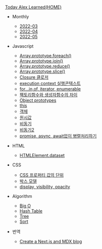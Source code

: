 [Today Alex Learned(HOME)](/)
* Monthly
  * [2022-03](monthly/2022/2022-03.md)
  * [2022-04](monthly/2022/2022-04.md)
  * [2022-05](monthly/2022/2022-05.md)
* Javascript
  * [Array.prototype.foreach()](javascript/array/foreach.md)
  * [Array.prototype.join()](javascript/array/join.md)
  * [Array.prototype.reduce()](javascript/array/reduce.md)
  * [Array.prototype.slice()](javascript/array/slice.md)
  * [Closure 클로저](javascript/closure.md)
  * [execution context 실행콘텍스트](javascript/실행컨텍스트.md)
  * [for...in,of, iterator, enumerable](javascript/for-in-of.md)
  * [팩토리함수와 생성자함수의 차이](javascript/factoryandconstructor.md)
  * [Object prototypes](javascript/objectprototypes.md)
  * [this](javascript/this.md)
  * [객체](javascript/object.md)
  * [원시값](javascript/원시값.md)
  * [비동기](javascript/asynchronous1.md)
  * [비동기2](javascript/asynchronous2.md)
  * [promise, async, await없이 병렬처리하기](javascript/parallel.md)

* HTML
  * [HTMLElement.dataset](html/dataset.md)


* CSS
  * [CSS 프로퍼티 값의 단위](css/property-unit.md)
  * [박스 모델](css/box-model.md)
  * [display, visibility, opacity](css/display.md)

* Algorithm 
  * [Big O](algorithm/bigo.md)
  * [Hash Table](algorithm/hashtable.md)
  * [Tree](algorithm/tree.md)
  * [Sort](algorithm/sort.md)

* 번역
  * [Create a Next.js and MDX blog](translate/createblog.md)
